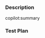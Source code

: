 ### Description

copilot:summary

### Test Plan
<!-- Please provide us with clear details for verifying that your changes work. -->
